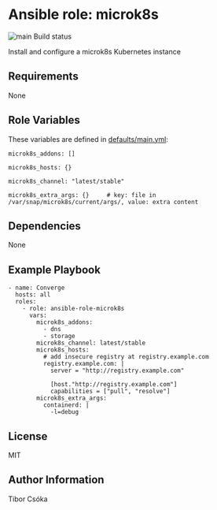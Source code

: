Ansible role: microk8s
=========

![main Build status](https://github.com/Provizanta/ansible-role-microk8s/actions/workflows/main.yml/badge.svg)

Install and configure a microk8s Kubernetes instance

Requirements
------------

None

Role Variables
--------------

These variables are defined in [defaults/main.yml](./defaults/main.yml):

    microk8s_addons: []

    microk8s_hosts: {}

    microk8s_channel: "latest/stable"

    microk8s_extra_args: {}     # key: file in /var/snap/microk8s/current/args/, value: extra content

Dependencies
------------

None

Example Playbook
----------------

    - name: Converge
      hosts: all
      roles:
        - role: ansible-role-microk8s
          vars:
            microk8s_addons:
              - dns
              - storage
            microk8s_channel: latest/stable
            microk8s_hosts:
              # add insecure registry at registry.example.com
              registry.example.com: |
                server = "http://registry.example.com"

                [host."http://registry.example.com"]
                capabilities = ["pull", "resolve"]
            microk8s_extra_args:
              containerd: |
                -l=debug

License
-------

MIT

Author Information
------------------

Tibor Csóka

